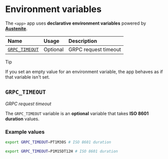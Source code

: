 # Environment variables

The `<app>` app uses **declarative environment variables** powered by
**[Austenite]**.

[austenite]: https://github.com/ezzatron/austenite

| Name                            | Usage    | Description          |
| :------------------------------ | :------- | :------------------- |
| [`GRPC_TIMEOUT`](#GRPC_TIMEOUT) | Optional | GRPC request timeout |

> [!TIP]
> If you set an empty value for an environment variable, the app behaves as if
> that variable isn't set.

## `GRPC_TIMEOUT`

_GRPC request timeout_

The `GRPC_TIMEOUT` variable is an **optional** variable
that takes **ISO 8601 duration** values.

### Example values

```sh
export GRPC_TIMEOUT=PT1M30S # ISO 8601 duration
```

```sh
export GRPC_TIMEOUT=P1M15DT12H # ISO 8601 duration
```
